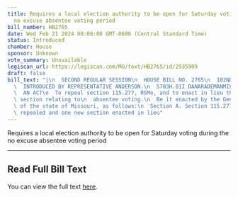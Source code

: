 ```yaml
---
title: Requires a local election authority to be open for Saturday voting during the
  no excuse absentee voting period
bill_number: HB2765
date: Wed Feb 21 2024 00:00:00 GMT-0600 (Central Standard Time)
status: Introduced
chamber: House
sponsor: Unknown
vote_summary: Unavailable
legiscan_url: https://legiscan.com/MO/text/HB2765/id/2935909
draft: false
bill_text: "|\n  SECOND REGULAR SESSION\n  HOUSE BILL NO. 2765\n  102ND GENERAL ASSEMBLY\n\
  \  INTRODUCED BY REPRESENTATIVE ANDERSON.\n  5783H.01I DANARADEMANMILLER,ChiefClerk\n\
  \  AN ACT\n  To repeal section 115.277, RSMo, and to enact in lieu thereof one new\
  \ section relating to\n  absentee voting.\n  Be it enacted by the General Assembly\
  \ of the state of Missouri, as follows:\n  Section A. Section 115.277, RSMo, is\
  \ repealed and one new section enacted in lieu"
---
```

Requires a local election authority to be open for Saturday voting during the no excuse absentee voting period

---

## Read Full Bill Text

You can view the full text [here](https://legiscan.com/MO/text/HB2765/id/2935909).
